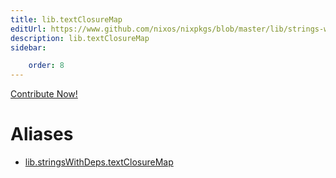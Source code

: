 ```yaml
---
title: lib.textClosureMap
editUrl: https://www.github.com/nixos/nixpkgs/blob/master/lib/strings-with-deps.nix#L77C20
description: lib.textClosureMap
sidebar:

    order: 8
---
```


<a href="https://www.github.com/nixos/nixpkgs/blob/master/lib/strings-with-deps.nix#L77C20">Contribute Now!</a>


# Aliases

- [lib.stringsWithDeps.textClosureMap](/reference/libstringsWithDeps.textClosureMap)


